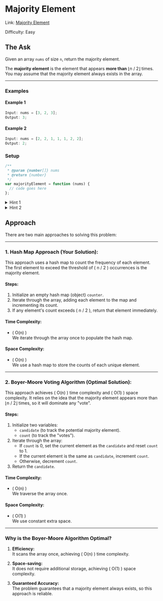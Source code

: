 # Majority Element

Link: [Majority Element](https://leetcode.com/problems/majority-element/)

Difficulty: Easy

## The Ask

Given an array `nums` of size `n`, return the majority element.

The **majority element** is the element that appears **more than** ⌊n / 2⌋ times. You may assume that the majority element always exists in the array.

---

### Examples

#### Example 1

```javascript
Input: nums = [3, 2, 3];
Output: 3;
```

#### Example 2

```javascript
Input: nums = [2, 2, 1, 1, 1, 2, 2];
Output: 2;
```

### Setup

```javascript
/**
 * @param {number[]} nums
 * @return {number}
 */
var majorityElement = function (nums) {
  // code goes here
};
```

<details> <summary>Hint 1</summary> A straightforward solution would involve using a hash map to count the frequency of each element. </details> <details> <summary>Hint 2</summary> If you are aiming for \( O(1) \) space complexity, consider the **Boyer-Moore Voting Algorithm**. </details>


## Approach

There are two main approaches to solving this problem:

---

### 1. **Hash Map Approach (Your Solution):**

This approach uses a hash map to count the frequency of each element. The first element to exceed the threshold of \( n / 2 \) occurrences is the majority element.

#### Steps:
1. Initialize an empty hash map (object) `counter`.
2. Iterate through the array, adding each element to the map and incrementing its count.
3. If any element's count exceeds \( n / 2 \), return that element immediately.

#### Time Complexity:
- \( O(n) \)  
  We iterate through the array once to populate the hash map.

#### Space Complexity:
- \( O(n) \)  
  We use a hash map to store the counts of each unique element.

---

### 2. **Boyer-Moore Voting Algorithm (Optimal Solution):**

This approach achieves \( O(n) \) time complexity and \( O(1) \) space complexity. It relies on the idea that the majority element appears more than ⌊n / 2⌋ times, so it will dominate any "vote".

#### Steps:
1. Initialize two variables: 
   - `candidate` (to track the potential majority element).
   - `count` (to track the "votes").
2. Iterate through the array:
   - If `count` is 0, set the current element as the `candidate` and reset `count` to 1.
   - If the current element is the same as `candidate`, increment `count`.
   - Otherwise, decrement `count`.
3. Return the `candidate`.

#### Time Complexity:
- \( O(n) \)  
  We traverse the array once.

#### Space Complexity:
- \( O(1) \)  
  We use constant extra space.

---

### Why is the Boyer-Moore Algorithm Optimal?

1. **Efficiency:**  
   It scans the array once, achieving \( O(n) \) time complexity.

2. **Space-saving:**  
   It does not require additional storage, achieving \( O(1) \) space complexity.

3. **Guaranteed Accuracy:**  
   The problem guarantees that a majority element always exists, so this approach is reliable.
